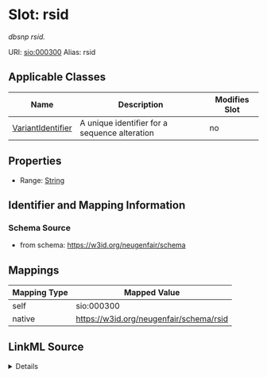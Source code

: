 

# Slot: rsid 


_dbsnp rsid._





URI: [sio:000300](http://semanticscience.org/resource/SIO_000300)
Alias: rsid

<!-- no inheritance hierarchy -->





## Applicable Classes

| Name | Description | Modifies Slot |
| --- | --- | --- |
| [VariantIdentifier](VariantIdentifier.md) | A unique identifier for a sequence alteration |  no  |






## Properties

* Range: [String](String.md)




## Identifier and Mapping Information






### Schema Source


* from schema: https://w3id.org/neugenfair/schema




## Mappings

| Mapping Type | Mapped Value |
| ---  | ---  |
| self | sio:000300 |
| native | https://w3id.org/neugenfair/schema/rsid |




## LinkML Source

<details>
```yaml
name: rsid
description: dbsnp rsid.
from_schema: https://w3id.org/neugenfair/schema
rank: 1000
slot_uri: sio:000300
alias: rsid
owner: VariantIdentifier
domain_of:
- VariantIdentifier
range: string
required: false

```
</details>